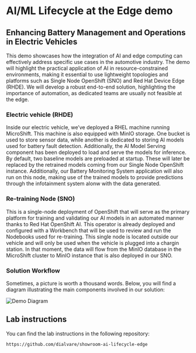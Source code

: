 # AI/ML Lifecycle at the Edge demo

## Enhancing Battery Management and Operations in Electric Vehicles

This demo showcases how the integration of AI and edge computing can effectively address specific use cases in the automotive industry. The demo will highlight the practical application of AI in resource-constrained environments, making it essential to use lightweight topologies and platforms such as Single Node OpenShift (SNO) and Red Hat Device Edge (RHDE). We will develop a robust end-to-end solution, highlighting the importance of automation, as dedicated teams are usually not feasible at the edge.

### Electric vehicle (RHDE)
Inside our electric vehicle, we’ve deployed a RHEL machine running MicroShift. This machine is also equipped with MinIO storage. One bucket is used to store sensor data, while another is dedicated to storing AI models used for battery fault detection. Additionally, the AI Model Serving component has been deployed to load and serve the models for inference. By default, two baseline models are preloaded at startup. These will later be replaced by the retrained models coming from our Single Node OpenShift instance. Additionally, our Battery Monitoring System application will also run on this node, making use of the trained models to provide predictions through the infotainment system alonw with the data generated.

### Re-training Node (SNO)
This is a single-node deployment of OpenShift that will serve as the primary platform for training and validating our AI models in an automated manner thanks to Red Hat OpenShift AI. This operator is already deployed and configured with a Workbench that will be used to review and run the Nodebooks used for re-training. This single node is located outside our vehicle and will only be used when the vehicle is plugged into a chargin station. In that moment, the data will flow from the MinIO database in the MicroShift cluster to MinIO instance that is also deployed in our SNO.

### Solution Workflow
Sometimes, a picture is worth a thousand words. Below, you will find a diagram illustrating the main components involved in our solution:

![Demo Diagram](https://raw.githubusercontent.com/dialvare/showroom-ai-lifecycle-edge/blob/microshift/content/modules/ROOT/assets/images/1-3_diagram.png)

## Lab instructions
You can find the lab instructions in the following repository:

```
https://github.com/dialvare/showroom-ai-lifecycle-edge 
```

